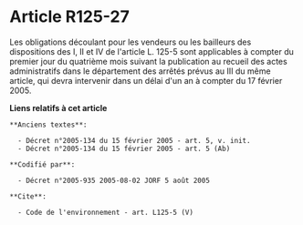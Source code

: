 # Article R125-27

Les obligations découlant pour les vendeurs ou les bailleurs des dispositions des I, II et IV de l'article L. 125-5 sont
applicables à compter du premier jour du quatrième mois suivant la publication au recueil des actes administratifs dans le
département des arrêtés prévus au III du même article, qui devra intervenir dans un délai d'un an à compter du 17 février
2005.

**Liens relatifs à cet article**

	**Anciens textes**:

	  - Décret n°2005-134 du 15 février 2005 - art. 5, v. init.
	  - Décret n°2005-134 du 15 février 2005 - art. 5 (Ab)

	**Codifié par**:

	  - Décret n°2005-935 2005-08-02 JORF 5 août 2005

	**Cite**:

	  - Code de l'environnement - art. L125-5 (V)
